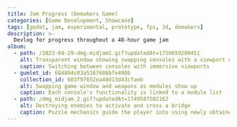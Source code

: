 ```yaml
---
title: Jam Progress (Demakers Game)
categories: [Game Development, Showcase]
tags: [godot, jam, experimental, prototype, fps, 3d, demakers]
description: >-
  Devlog for progress throughout a 48-hour game jam
album:
  - path: /2023-04-29-dmg-midjam1.gif?updatedAt=1750659209451
    alt: Transparent window showing swapping consoles with a viewport of the game.
    caption: Switching between consoles with immersive viewports
  - gumlet_id: 684894c03a5167686bfe490b
    collection_id: 683f97652ea48d13d43cfaeb
    alt: Swapping game window and weapons as modules show up
    caption: Each console's functionality is linked to a module list
  - path: /dmg_midjam_2.gif?updatedAt=1749587502162
    alt: Destroying enemies to activate and cross a bridge
    caption: Puzzle mechanics guide the player into using newly obtained abilities.
---
```

